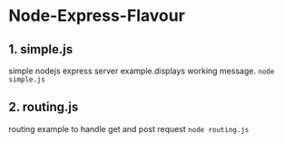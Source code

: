 # Node-Express-Flavour

## 1. simple.js
simple nodejs express server example.displays working message.
 ``` node simple.js ```
## 2. routing.js
routing example to handle get and post request
``` node routing.js ```
